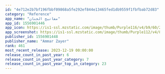 ```yaml
---
id: "4e712e2b7bf196fbbf09868a5fe292ef844e13465fed1db9559f1fbfbab72d83"
category: "Reference"
app_name: "مفاتيح الجنان"
app_id: 1556901446
app_icon: https://is1-ssl.mzstatic.com/image/thumb/Purple116/v4/b9/60/26/b960268d-0aff-fb81-f552-30bd0c38ab03/AppIcon-0-0-1x_U007emarketing-0-7-0-0-85-220.png/1024x1024bb.png
app_screenshot: https://is1-ssl.mzstatic.com/image/thumb/Purple112/v4/8a/de/9f/8ade9f03-509f-256d-1fb5-c91f60a539b6/5937d9a2-0f22-4eda-98d9-02d5459dd4e1_simulator_screenshot_1631BC79-1417-488D-B141-E046159F3044.png/1284x2778bb.png
publisher_id: 1556901448
publisher_name: "Ammar Zayer"
rank: 461
most_recent_release: 2023-12-19 00:00:00
release_count_in_past_year: 6
release_count_in_past_year_category: 7
release_count_in_past_year_top_in_category: 23
---
```

